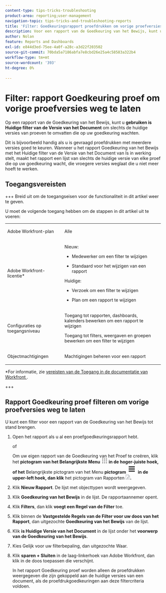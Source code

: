 ```yaml
---
content-type: tips-tricks-troubleshooting
product-area: reporting;user-management
navigation-topic: tips-tricks-and-troubleshooting-reports
title: 'Filter: Goedkeuringsrapport proefdrukken om vorige proefversies weg te laten'
description: Voor een rapport van de Goedkeuring van het Bewijs, kunt u het Is Huidige filter van de Versie van het Document gebruiken om slechts de huidige versies van proeven te omvatten die op uw goedkeuring wachten.
author: Nolan
feature: Reports and Dashboards
exl-id: e844d3ed-75ee-4a0f-a28c-a3d22f203502
source-git-commit: 70bda5a7186abfa7e8cbd26e25a4c58583a322b4
workflow-type: tm+mt
source-wordcount: '393'
ht-degree: 0%

---
```


# Filter: rapport Goedkeuring proef om vorige proefversies weg te laten

<!--Audited: 10/2024-->

Op een rapport van de Goedkeuring van het Bewijs, kunt u **gebruiken is Huidige filter van de Versie van het Document** om slechts de huidige versies van proeven te omvatten die op uw goedkeuring wachten.

Dit is bijvoorbeeld handig als u is gevraagd proefdrukken met meerdere versies goed te keuren. Wanneer u het rapport Goedkeuring van het Bewijs met het Huidige filter van de Versie van het Document van Is in werking stelt, maakt het rapport een lijst van slechts de huidige versie van elke proef die op uw goedkeuring wacht, die vroegere versies weglaat die u niet meer hoeft te werken.

## Toegangsvereisten

+++ Breid uit om de toegangseisen voor de functionaliteit in dit artikel weer te geven.

U moet de volgende toegang hebben om de stappen in dit artikel uit te voeren:

<table style="table-layout:auto"> 
 <col> 
 <col> 
 <tbody> 
  <tr> 
   <td role="rowheader">Adobe Workfront-plan</td> 
   <td> <p>Alle</p> </td> 
  </tr> 
  <tr> 
   <td role="rowheader">Adobe Workfront-licentie*</td> 
   <td> 
    <p>Nieuw:</p>
   <ul><li><p>Medewerker om een filter te wijzigen </p></li>
   <li><p>Standaard voor het wijzigen van een rapport</p></li> </ul>

<p>Huidige:</p>
   <ul><li><p>Verzoek om een filter te wijzigen </p></li>
   <li><p>Plan om een rapport te wijzigen</p></li> </ul></td> 
  </tr> 
  <tr> 
   <td role="rowheader">Configuraties op toegangsniveau</td> 
   <td> <p>Toegang tot rapporten, dashboards, kalenders bewerken om een rapport te wijzigen</p> <p>Toegang tot filters, weergaven en groepen bewerken om een filter te wijzigen</p> </td> 
  </tr> 
  <tr> 
   <td role="rowheader">Objectmachtigingen</td> 
   <td> <p>Machtigingen beheren voor een rapport</p>  </td> 
  </tr> 
 </tbody> 
</table>

*For informatie, zie [ vereisten van de Toegang in de documentatie van Workfront ](/help/quicksilver/administration-and-setup/add-users/access-levels-and-object-permissions/access-level-requirements-in-documentation.md).

+++

## Rapport Goedkeuring proef filteren om vorige proefversies weg te laten

U kunt een filter voor een rapport van de Goedkeuring van het Bewijs tot stand brengen.

1. Open het rapport als u al een proefgoedkeuringsrapport hebt.

   of

   <!--
   <p style="color: #ff1493;" data-mc-conditions="QuicksilverOrClassic.Draft mode">Sarah: Add sub bullets for report creation.</p>
   -->

   Om uw eigen rapport van de Goedkeuring van het Proef te creëren, klik het **pictogram van het Belangrijkste Menu ![ pictogram van het Menu ](assets/main-menu-icon.png) in de hoger-juiste hoek, of het** Belangrijkste pictogram van het Menu **pictogram ![ Belangrijkste lijnen van het Menu ](assets/lines-main-menu.png) in de upper-left hoek, dan klik** het pictogram van Rapporten **![&#128279;](assets/reports-in-main-menu.png).**

1. Klik **Nieuw Rapport**. De lijst met objecttypen wordt weergegeven.
1. Klik **Goedkeuring van het Bewijs** in de lijst.
De rapportaannemer opent.
1. Klik **Filters**, dan klik **voegt een Regel van de Filter** toe.

   <!--
   <p style="color: #ff1493;" data-mc-conditions="QuicksilverOrClassic.Draft mode">Tell Proof Lehi this isn't visible unless you scroll to it over on the right, not at all obvious. When on a laptop.</p>
   -->

1. Klik binnen de **Vastgestelde Regels van de Filter voor uw doos van het Rapport**, dan uitgezochte **Goedkeuring van het Bewijs** van de lijst.
1. Klik **is Huidige Versie van het Document** in de lijst onder het **voorwerp van de Goedkeuring van het Bewijs**.
1. Kies Gelijk voor uw filterbepaling, dan uitgezochte Waar.
1. Klik **sparen + Sluiten** in de laag-linkerhoek van Adobe Workfront, dan klik **&#x200B;**&#x200B;in de doos toepassen die verschijnt.

   In het rapport Goedkeuring proef worden alleen de proefdrukken weergegeven die zijn gekoppeld aan de huidige versies van een document, als de proefdrukgoedkeuringen aan deze filtercriteria voldoen.
